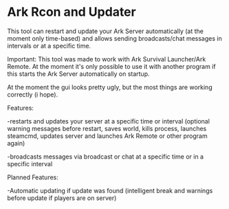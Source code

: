 # Ark Rcon and Updater
This tool can restart and update your Ark Server automatically (at the moment only time-based) and allows sending broadcasts/chat messages in intervals or at a specific time.

Important: This tool was made to work with Ark Survival Launcher/Ark Remote. At the moment it's only possible to use it with another program if this starts the Ark Server automatically on startup.

At the moment the gui looks pretty ugly, but the most things are working correctly (i hope).

Features:

  -restarts and updates your server at a specific time or interval (optional warning messages before restart, saves world, kills process, launches steamcmd, updates server and launches Ark Remote or other program again)
  
  -broadcasts messages via broadcast or chat at a specific time or in a specific interval
  
  Planned Features:
  
  
  -Automatic updating if update was found (intelligent break and warnings before update if players are on server)

